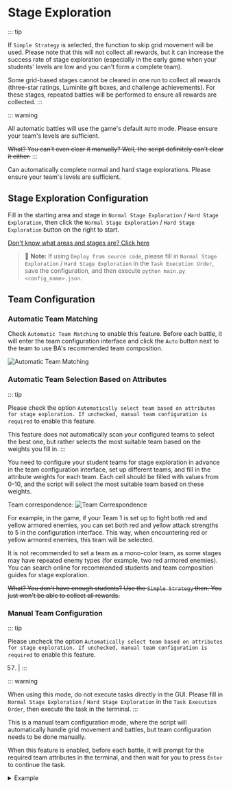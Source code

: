 <LanguageWarn/>

# Stage Exploration
::: tip

If `Simple Strategy` is selected, the function to skip grid movement will be used. Please note that this will not collect all rewards, but it can increase the success rate of stage exploration (especially in the early game when your students' levels are low and you can't form a complete team).

Some grid-based stages cannot be cleared in one run to collect all rewards (three-star ratings, Luminite gift boxes, and challenge achievements). For these stages, repeated battles will be performed to ensure all rewards are collected.
:::

::: warning

All automatic battles will use the game's default `AUTO` mode. Please ensure your team's levels are sufficient.

~~What? You can't even clear it manually? Well, the script definitely can't clear it either.~~
:::

Can automatically complete normal and hard stage explorations. Please ensure your team's levels are sufficient.

## Stage Exploration Configuration
Fill in the starting area and stage in `Normal Stage Exploration` / `Hard Stage Exploration`, then click the `Normal Stage Exploration` / `Hard Stage Exploration` button on the right to start.

[Don't know what areas and stages are? Click here](../docs/sweep-level.md#area-and-stage-explanation)

> :memo: **Note:** If using `Deploy from source code`, please fill in `Normal Stage Exploration` / `Hard Stage Exploration` in the `Task Execution Order`, save the configuration, and then execute `python main.py <config_name>.json`.

## Team Configuration
### Automatic Team Matching
Check `Automatic Team Matching` to enable this feature. Before each battle, it will enter the team configuration interface and click the `Auto` button next to the team to use BA's recommended team composition.

![Automatic Team Matching](/img/explore-stage/automatic_matching.png)

### Automatic Team Selection Based on Attributes
::: tip

Please check the option `Automatically select team based on attributes for stage exploration. If unchecked, manual team configuration is required` to enable this feature.

This feature does not automatically scan your configured teams to select the best one, but rather selects the most suitable team based on the weights you fill in.
:::

You need to configure your student teams for stage exploration in advance in the team configuration interface, set up different teams, and fill in the attribute weights for each team. Each cell should be filled with values from 0-10, and the script will select the most suitable team based on these weights.

Team correspondence:
![Team Correspondence](/img/explore-stage/Auto_select_team_according_to_the_attribute_1.png)

For example, in the game, if your Team 1 is set up to fight both red and yellow armored enemies, you can set both red and yellow attack strengths to 5 in the configuration interface. This way, when encountering red or yellow armored enemies, this team will be selected.

It is not recommended to set a team as a mono-color team, as some stages may have repeated enemy types (for example, two red armored enemies). You can search online for recommended students and team composition guides for stage exploration.

~~What? You don't have enough students? Use the `Simple Strategy` then. You just won't be able to collect all rewards.~~


### Manual Team Configuration

::: tip

Please uncheck the option `Automatically select team based on attributes for stage exploration. If unchecked, manual team configuration is required` to enable this feature.

57. | :::

::: warning

When using this mode, do not execute tasks directly in the GUI. Please fill in `Normal Stage Exploration` / `Hard Stage Exploration` in the `Task Execution Order`, then execute the task in the terminal.
:::

This is a manual team configuration mode, where the script will automatically handle grid movement and battles, but team configuration needs to be done manually.

When this feature is enabled, before each battle, it will prompt for the required team attributes in the terminal, and then wait for you to press `Enter` to continue the task.

   <details>
   <summary>Example</summary>

   1. Check the team attributes prompted in the terminal. For example, here it prompts that Team 1 needs red attack and Team 2 needs purple attack.
    ![Manual Team Configuration 1](/img/explore-stage/manually_configure_the_team_1.png)
   2. Click the `Start` button in the grid movement interface to enter the team configuration interface.
    ![Manual Team Configuration 2](/img/explore-stage/manually_configure_the_team_2.png)
   3. Configure teams based on the prompt. Here, configure Team 1 with red attack and Team 2 with purple attack according to the prompts.
    ![Manual Team Configuration 3](/img/explore-stage/manually_configure_the_team_3.png)
    ![Manual Team Configuration 4](/img/explore-stage/manually_configure_the_team_4.png)
   4. After configuring the teams, **do not click Deploy**. Directly click the return button in the upper left corner to go back to the grid movement interface.
   ![Manual Team Configuration 5](/img/explore-stage/manually_configure_the_team_5.png)
   5. Return to the terminal and press the `Enter` key on your keyboard to start the task.
   ![Manual Team Configuration 6](/img/explore-stage/manually_configure_the_team_6.png)

   </details>









